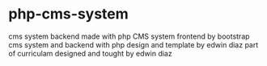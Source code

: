 # php-cms-system
cms system backend made with php
CMS system frontend by bootstrap cms system and backend with php 
design and template by edwin diaz
part of curriculam designed and tought by edwin diaz
